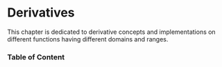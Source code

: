 # Derivatives

This chapter is dedicated to derivative concepts and implementations on different functions having different domains and ranges.

### Table of Content

